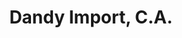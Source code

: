 ---
title: "Dandy Import, C.A."
url: /ciudad-guayana-puerto-ordaz/dandy-import-c-a/
shop: Kleidung
---